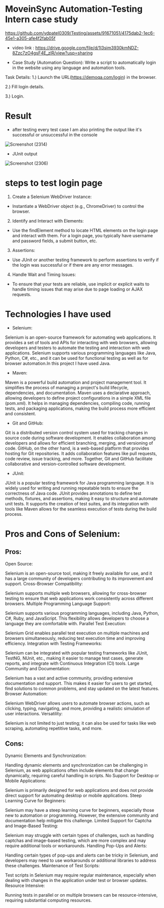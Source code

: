 # MoveinSync Automation-Testing Intern case study


https://github.com/ydpatel0309/Testing/assets/91671051/4175dab2-1ec6-45e1-a305-afe4f2fab05f

* video link : https://drive.google.com/file/d/1l3sim3930kmNDZ-8Zzc7zO4gsF4E_zlR/view?usp=sharing

* Case Study (Automation Question): 
Write a script to automatically login in the website using any language and automation tools.

 Task Details: 1.) Launch the URL(https://demoqa.com/login) in the browser. 
 
 2.) Fill login details.
 
 3.) Login.


# Result

* after testing every test case I am also printing the output like it's successful or unsuccessful in the console

![Screenshot (2314)](https://github.com/ydpatel0309/Testing/assets/91671051/252567c4-bf7b-4400-a51c-d852b004da25)

* JUnit output
 
![Screenshot (2306)](https://github.com/ydpatel0309/Testing/assets/91671051/1a2e0b4d-f150-4f35-8e5f-ecf750f9d163)


# steps to test login page

1) Create a Selenium WebDriver Instance:
   
* Instantiate a WebDriver object (e.g., ChromeDriver) to control the browser.

2) Identify and Interact with Elements:
   
* Use the findElement method to locate HTML elements on the login page and interact with them. For a login page, you typically have username and password fields, a submit button, etc.

3) Assertions:
   
* Use JUnit or another testing framework to perform assertions to verify if the login was successful or if there are any error messages.

4) Handle Wait and Timing Issues:
   
* To ensure that your tests are reliable, use implicit or explicit waits to handle timing issues that may arise due to page loading or AJAX requests.
# Technologies I have used

* Selenium:
  
Selenium is an open-source framework for automating web applications. It provides a set of tools and APIs for interacting with web browsers, allowing developers and testers to automate the testing and interaction with web applications. Selenium supports various programming languages like Java, Python, C#, etc., and it can be used for functional testing as well as for browser automation.In this project I have used Java.

* Maven:
  
Maven is a powerful build automation and project management tool. It simplifies the process of managing a project's build lifecycle, dependencies, and documentation. Maven uses a declarative approach, allowing developers to define project configurations in a simple XML file (pom.xml). It helps in managing dependencies, compiling code, running tests, and packaging applications, making the build process more efficient and consistent.

* Git and GitHub:

Git is a distributed version control system used for tracking changes in source code during software development. It enables collaboration among developers and allows for efficient branching, merging, and versioning of code. GitHub, on the other hand, is a web-based platform that provides hosting for Git repositories. It adds collaboration features like pull requests, code review, issue tracking, and more. Together, Git and GitHub facilitate collaborative and version-controlled software development.

* JUnit:
  
JUnit is a popular testing framework for Java programming language. It is widely used for writing and running repeatable tests to ensure the correctness of Java code. JUnit provides annotations to define test methods, fixtures, and assertions, making it easy to structure and automate unit tests. It supports the creation of test suites, and its integration with tools like Maven allows for the seamless execution of tests during the build process.

# Pros and Cons of Selenium:

## Pros:

Open Source:

Selenium is an open-source tool, making it freely available for use, and it has a large community of developers contributing to its improvement and support.
Cross-Browser Compatibility:

Selenium supports multiple web browsers, allowing for cross-browser testing to ensure that web applications work consistently across different browsers.
Multiple Programming Language Support:

Selenium supports various programming languages, including Java, Python, C#, Ruby, and JavaScript. This flexibility allows developers to choose a language they are comfortable with.
Parallel Test Execution:

Selenium Grid enables parallel test execution on multiple machines and browsers simultaneously, reducing test execution time and improving efficiency.
Integration with Testing Frameworks:

Selenium can be integrated with popular testing frameworks like JUnit, TestNG, NUnit, etc., making it easier to manage test cases, generate reports, and integrate with Continuous Integration (CI) tools.
Large Community and Documentation:

Selenium has a vast and active community, providing extensive documentation and support. This makes it easier for users to get started, find solutions to common problems, and stay updated on the latest features.
Browser Automation:

Selenium WebDriver allows users to automate browser actions, such as clicking, typing, navigating, and more, providing a realistic simulation of user interactions.
Versatility:

Selenium is not limited to just testing; it can also be used for tasks like web scraping, automating repetitive tasks, and more.

## Cons:

Dynamic Elements and Synchronization:

Handling dynamic elements and synchronization can be challenging in Selenium, as web applications often include elements that change dynamically, requiring careful handling in scripts.
No Support for Desktop or Mobile Applications:

Selenium is primarily designed for web applications and does not provide direct support for automating desktop or mobile applications.
Steep Learning Curve for Beginners:

Selenium may have a steep learning curve for beginners, especially those new to automation or programming. However, the extensive community and documentation help mitigate this challenge.
Limited Support for Captcha and Image-Based Testing:

Selenium may struggle with certain types of challenges, such as handling captchas and image-based testing, which are more complex and may require additional tools or workarounds.
Handling Pop-Ups and Alerts:

Handling certain types of pop-ups and alerts can be tricky in Selenium, and developers may need to use workarounds or additional libraries to address these challenges.
Maintenance of Test Scripts:

Test scripts in Selenium may require regular maintenance, especially when dealing with changes in the application under test or browser updates.
Resource Intensive:

Running tests in parallel or on multiple browsers can be resource-intensive, requiring substantial computing resources.



